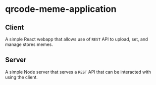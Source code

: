 # qrcode-meme-application

## Client
A simple React webapp that allows use of `REST` API to upload, set, and manage stores memes.

## Server
A simple Node server that serves a `REST` API that can be interacted with using the client.